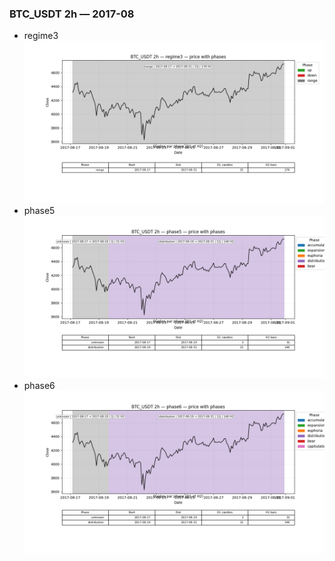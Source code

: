 ### BTC_USDT 2h — 2017-08

- regime3
![BTC_USDT_2h_regime3_2017-08_phase_price.png](outputs/fourier/phase_monthly/BTC_USDT/2h/2017/2017-08/BTC_USDT_2h_regime3_2017-08_phase_price.png)
- phase5
![BTC_USDT_2h_phase5_2017-08_phase_price.png](outputs/fourier/phase_monthly/BTC_USDT/2h/2017/2017-08/BTC_USDT_2h_phase5_2017-08_phase_price.png)
- phase6
![BTC_USDT_2h_phase6_2017-08_phase_price.png](outputs/fourier/phase_monthly/BTC_USDT/2h/2017/2017-08/BTC_USDT_2h_phase6_2017-08_phase_price.png)